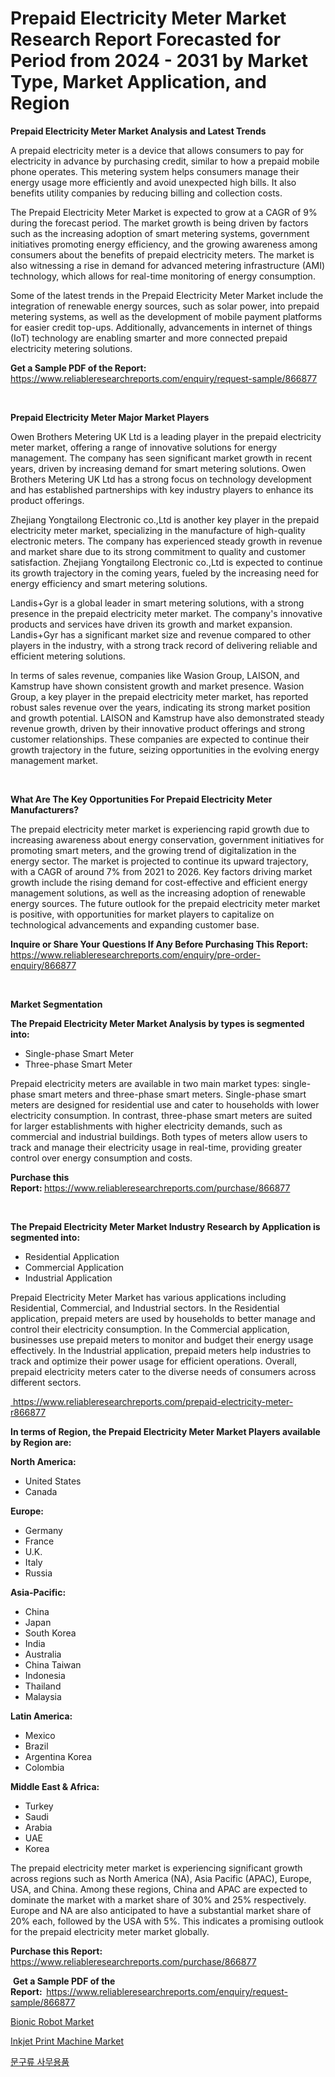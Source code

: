 <p><h1>Prepaid Electricity Meter Market Research Report Forecasted for Period from 2024 -  2031 by Market Type, Market Application, and Region</h1></p><p><strong>Prepaid Electricity Meter Market Analysis and Latest Trends</strong></p>
<p><p>A prepaid electricity meter is a device that allows consumers to pay for electricity in advance by purchasing credit, similar to how a prepaid mobile phone operates. This metering system helps consumers manage their energy usage more efficiently and avoid unexpected high bills. It also benefits utility companies by reducing billing and collection costs.</p><p>The Prepaid Electricity Meter Market is expected to grow at a CAGR of 9% during the forecast period. The market growth is being driven by factors such as the increasing adoption of smart metering systems, government initiatives promoting energy efficiency, and the growing awareness among consumers about the benefits of prepaid electricity meters. The market is also witnessing a rise in demand for advanced metering infrastructure (AMI) technology, which allows for real-time monitoring of energy consumption.</p><p>Some of the latest trends in the Prepaid Electricity Meter Market include the integration of renewable energy sources, such as solar power, into prepaid metering systems, as well as the development of mobile payment platforms for easier credit top-ups. Additionally, advancements in internet of things (IoT) technology are enabling smarter and more connected prepaid electricity metering solutions.</p></p>
<p><strong>Get a Sample PDF of the Report:&nbsp;</strong> <a href="https://www.reliableresearchreports.com/enquiry/request-sample/866877">https://www.reliableresearchreports.com/enquiry/request-sample/866877</a></p>
<p>&nbsp;</p>
<p><strong>Prepaid Electricity Meter Major Market Players</strong></p>
<p><p>Owen Brothers Metering UK Ltd is a leading player in the prepaid electricity meter market, offering a range of innovative solutions for energy management. The company has seen significant market growth in recent years, driven by increasing demand for smart metering solutions. Owen Brothers Metering UK Ltd has a strong focus on technology development and has established partnerships with key industry players to enhance its product offerings.</p><p>Zhejiang Yongtailong Electronic co.,Ltd is another key player in the prepaid electricity meter market, specializing in the manufacture of high-quality electronic meters. The company has experienced steady growth in revenue and market share due to its strong commitment to quality and customer satisfaction. Zhejiang Yongtailong Electronic co.,Ltd is expected to continue its growth trajectory in the coming years, fueled by the increasing need for energy efficiency and smart metering solutions.</p><p>Landis+Gyr is a global leader in smart metering solutions, with a strong presence in the prepaid electricity meter market. The company's innovative products and services have driven its growth and market expansion. Landis+Gyr has a significant market size and revenue compared to other players in the industry, with a strong track record of delivering reliable and efficient metering solutions.</p><p>In terms of sales revenue, companies like Wasion Group, LAISON, and Kamstrup have shown consistent growth and market presence. Wasion Group, a key player in the prepaid electricity meter market, has reported robust sales revenue over the years, indicating its strong market position and growth potential. LAISON and Kamstrup have also demonstrated steady revenue growth, driven by their innovative product offerings and strong customer relationships. These companies are expected to continue their growth trajectory in the future, seizing opportunities in the evolving energy management market.</p></p>
<p>&nbsp;</p>
<p><strong>What Are The Key Opportunities For Prepaid Electricity Meter Manufacturers?</strong></p>
<p><p>The prepaid electricity meter market is experiencing rapid growth due to increasing awareness about energy conservation, government initiatives for promoting smart meters, and the growing trend of digitalization in the energy sector. The market is projected to continue its upward trajectory, with a CAGR of around 7% from 2021 to 2026. Key factors driving market growth include the rising demand for cost-effective and efficient energy management solutions, as well as the increasing adoption of renewable energy sources. The future outlook for the prepaid electricity meter market is positive, with opportunities for market players to capitalize on technological advancements and expanding customer base.</p></p>
<p><strong>Inquire or Share Your Questions If Any Before Purchasing This Report:</strong> <a href="https://www.reliableresearchreports.com/enquiry/pre-order-enquiry/866877">https://www.reliableresearchreports.com/enquiry/pre-order-enquiry/866877</a></p>
<p>&nbsp;</p>
<p><strong>Market Segmentation</strong></p>
<p><strong>The Prepaid Electricity Meter Market Analysis by types is segmented into:</strong></p>
<p><ul><li>Single-phase Smart Meter</li><li>Three-phase Smart Meter</li></ul></p>
<p><p>Prepaid electricity meters are available in two main market types: single-phase smart meters and three-phase smart meters. Single-phase smart meters are designed for residential use and cater to households with lower electricity consumption. In contrast, three-phase smart meters are suited for larger establishments with higher electricity demands, such as commercial and industrial buildings. Both types of meters allow users to track and manage their electricity usage in real-time, providing greater control over energy consumption and costs.</p></p>
<p><strong>Purchase this Report:&nbsp;</strong><a href="https://www.reliableresearchreports.com/purchase/866877">https://www.reliableresearchreports.com/purchase/866877</a></p>
<p>&nbsp;</p>
<p><strong>The Prepaid Electricity Meter Market Industry Research by Application is segmented into:</strong></p>
<p><ul><li>Residential Application</li><li>Commercial Application</li><li>Industrial Application</li></ul></p>
<p><p>Prepaid Electricity Meter Market has various applications including Residential, Commercial, and Industrial sectors. In the Residential application, prepaid meters are used by households to better manage and control their electricity consumption. In the Commercial application, businesses use prepaid meters to monitor and budget their energy usage effectively. In the Industrial application, prepaid meters help industries to track and optimize their power usage for efficient operations. Overall, prepaid electricity meters cater to the diverse needs of consumers across different sectors.</p></p>
<p><a href="https://www.reliableresearchreports.com/prepaid-electricity-meter-r866877">&nbsp;https://www.reliableresearchreports.com/prepaid-electricity-meter-r866877</a></p>
<p><strong>In terms of Region, the Prepaid Electricity Meter Market Players available by Region are:</strong></p>
<p>
    <p> <strong> North America: </strong>
        <ul>
            <li>United States</li>
            <li>Canada</li>
        </ul>
        </p> 
    <p> <strong> Europe: </strong>
        <ul>
            <li>Germany</li>
            <li>France</li>
            <li>U.K.</li>
            <li>Italy</li>
            <li>Russia</li>
        </ul>
        </p> 
    <p> <strong> Asia-Pacific: </strong>
        <ul>
            <li>China</li>
            <li>Japan</li>
            <li>South Korea</li>
            <li>India</li>
            <li>Australia</li>
            <li>China Taiwan</li>
            <li>Indonesia</li>
            <li>Thailand</li>
            <li>Malaysia</li>
        </ul>
        </p> 
    <p> <strong> Latin America: </strong>
        <ul>
            <li>Mexico</li>
            <li>Brazil</li>
            <li>Argentina Korea</li>
            <li>Colombia</li>
        </ul>
        </p> 
    <p> <strong> Middle East & Africa: </strong>
        <ul>
            <li>Turkey</li>
            <li>Saudi</li>
            <li>Arabia</li>
            <li>UAE</li>
            <li>Korea</li>
        </ul>
    </p>
    </p>
<p><p>The prepaid electricity meter market is experiencing significant growth across regions such as North America (NA), Asia Pacific (APAC), Europe, USA, and China. Among these regions, China and APAC are expected to dominate the market with a market share of 30% and 25% respectively. Europe and NA are also anticipated to have a substantial market share of 20% each, followed by the USA with 5%. This indicates a promising outlook for the prepaid electricity meter market globally.</p></p>
<p><strong>Purchase this Report: </strong><a href="https://www.reliableresearchreports.com/purchase/866877">https://www.reliableresearchreports.com/purchase/866877</a></p>
<p>&nbsp;<strong>Get a Sample PDF of the Report:&nbsp;&nbsp;</strong><a href="https://www.reliableresearchreports.com/enquiry/request-sample/866877">https://www.reliableresearchreports.com/enquiry/request-sample/866877</a></p>
<p><strong></strong></p>
<p><p><a href="https://github.com/Glendatilghmankmgz0rbhwpy/Market-Research-Report-List-2/blob/main/bionic-robot-market.md">Bionic Robot Market</a></p><p><a href="https://github.com/dx0328/Market-Research-Report-List-2/blob/main/inkjet-print-machine-market.md">Inkjet Print Machine Market</a></p><p><a href="https://github.com/fernandotryO5lson96765/Market-Research-Report-List-1/blob/main/662396128701.md">문구류 사무용품</a></p></p>